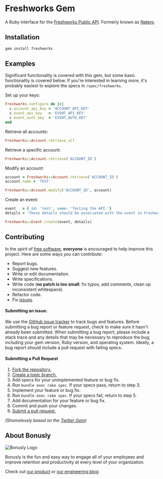 [api-docs]: https://apidocs.freshworks.com/
[free-sw]:  https://www.fsf.org/licensing/essays/free-sw.html
[issues]:   https://github.com/bonusly/freshworks/issues
[fork]:     http://help.github.com/fork-a-repo/
[branch]:   http://learn.github.com/p/branching.html
[pr]:       http://help.github.com/send-pull-requests/

# Freshworks Gem
A Ruby interface for the [Freshworks Public API][api-docs]. Formerly known as [Natero](https://github.com/bonusly/natero).

## Installation
```Bash
gem install freshworks
```

## Examples
Significant functionality is covered with this gem, but some basic functionality is covered below.
If you're interested in learning more, it's probably easiest to explore the specs in `/spec/freshworks`.

Set up your keys:
```Ruby
Freshworks.configure do |c|
  c.account_api_key = 'ACCOUNT_API_KEY'
  c.event_api_key   = 'EVENT_API_KEY'
  c.event_auth_key  = 'EVENT_AUTH_KEY'
end
```

Retrieve all accounts:
```Ruby
Freshworks::Account.retrieve_all
```

Retrieve a specific account:
```Ruby
Freshworks::Account.retrieve('ACCOUNT_ID')
```

Modify an account:
```Ruby
account = Freshworks::Account.retrieve('ACCOUNT_ID')
account.name = 'TEST'

Freshworks::Account.modify('ACCOUNT_ID', account)
```

Create an event:
```Ruby
event   = { id: 'test', name: 'Testing the API.'}
details = 'These details should be associated with the event in Freshworks'

Freshworks::Event.create(event, details)
```

## Contributing
In the spirit of [free software][free-sw], **everyone** is encouraged to help
improve this project. Here are some ways *you* can contribute:

* Report bugs.
* Suggest new features.
* Write or edit documentation.
* Write specifications.
* Write code (**no patch is too small**: fix typos, add comments, clean up inconsistent whitespace).
* Refactor code.
* Fix [issues][].

#### Submitting an issue:
We use the [GitHub issue tracker][issues] to track bugs and features. Before
submitting a bug report or feature request, check to make sure it hasn't
already been submitted. When submitting a bug report, please include a stack
trace and any details that may be necessary to reproduce
the bug, including your gem version, Ruby version, and operating system.
Ideally, a bug report should include a pull request with failing specs.

#### Submitting a Pull Request
1. [Fork the repository.][fork]
2. [Create a topic branch.][branch]
3. Add specs for your unimplemented feature or bug fix.
4. Run `bundle exec rake spec`. If your specs pass, return to step 3.
5. Implement your feature or bug fix.
6. Run `bundle exec rake spec`. If your specs fail, return to step 5.
7. Add documentation for your feature or bug fix.
8. Commit and push your changes.
9. [Submit a pull request.][pr]

_(Shamelessly based on the [Twitter Gem](https://github.com/sferik/twitter))_

## About Bonusly

![Bonusly Logo](https://bonusly-files.s3.amazonaws.com/bonusly-logo.png?small)

Bonusly is the fun and easy way to engage all of your employees and improve retention and productivity at every level of your organization.

Check out [our product](https://bonus.ly) or [our engineering blog](https://engineering.bonus.ly).
